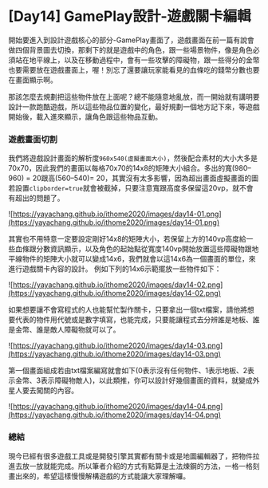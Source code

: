 # [Day14] GamePlay設計-遊戲關卡編輯
開始要進入到設計遊戲核心的部分-GamePlay畫面了，遊戲畫面在前一篇有說會做四個背景圖去切換，那剩下的就是遊戲中的角色，跟一些場景物件，像是角色必須站在地平線上，以及在移動過程中，會有一些攻擊的障礙物，跟一些得分的金幣也要需要放在遊戲畫面上，喔！別忘了還要讓玩家能看見的血條吃的錢幣分數也要在畫面顯示啊。

那該怎麼去規劃把這些物件放在上面呢？總不能隨意地亂放，而一開始就有講明要設計一款跑酷遊戲，所以這些物品位置的變化，最好規劃一個地方記下來，等遊戲開始後，載入進來顯示，讓角色跟這些物品互動。

### 遊戲畫面切割
我們將遊戲設計畫面的解析度```960x540(虛擬畫面大小)```，然後配合素材的大小大多是70x70，因此我們的畫面以每格70x70的14x8的矩陣大小組合。多出的寬(980–960) = 20跟高(560–540)= 20，其實沒有太多影響，因為超出畫面虛擬畫面的圖若設置```clipborder=true```就會被截掉，只要注意寬跟高度多保留這20vp，就不會有超出的問題了。

![https://yayachang.github.io/ithome2020/images/day14-01.png](https://yayachang.github.io/ithome2020/images/day14-01.png)

其實也不用特意一定要設定剛好14x8的矩陣大小，若保留上方的140vp高度給一些血條跟分數資訊顯示，以及角色的起始點從寬度140vp開始放置這些障礙物跟地平線物件的矩陣大小就可以變成14x6，我們就會以這14x6為一個畫面的單位，來進行遊戲關卡內容的設計。
例如下列的14x6示範擺放一些物件如下：

![https://yayachang.github.io/ithome2020/images/day14-02.png](https://yayachang.github.io/ithome2020/images/day14-02.png)

如果想要讓不會寫程式的人也能幫忙製作關卡，只要拿出一個txt檔案，請他將想要代表的物件用代號或是數字填寫，也能完成，只要能讓程式去分辨誰是地板、誰是金幣、誰是敵人障礙物就可以了。

![https://yayachang.github.io/ithome2020/images/day14-03.png](https://yayachang.github.io/ithome2020/images/day14-03.png)

第一個畫面組成若由txt檔案編寫就會如下(0表示沒有任何物件、1表示地板、2表示金幣、3表示障礙物敵人)，以此類推，你可以設計好幾個畫面的資料，就變成外星人要去闖關的內容。

![https://yayachang.github.io/ithome2020/images/day14-04.png](https://yayachang.github.io/ithome2020/images/day14-04.png)

### 總結
現今已經有很多遊戲工具或是開發引擎其實都有關卡或是地圖編輯器了，把物件拉進去放一放就能完成。所以筆者介紹的方式有點算是土法煉鋼的方法，一格一格刻畫出來的，希望這樣慢慢解構遊戲的方式能讓大家理解囉。
